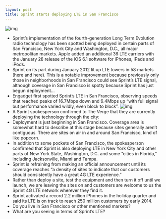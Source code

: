 ```yaml
---
layout: post
title: Sprint starts deploying LTE in San Francisco
---
```

![img](http://media.idownloadblog.com/wp-content/uploads/2012/07/sprint-4G-LTE-unlimited-thumb-550xauto-87975.jpeg)
* Sprint’s implementation of the fourth-generation Long Term Evolution radio technology has been spotted being deployed in certain parts of San Francisco, New York City and Washington, D.C., all major metropolitan markets. Apple added an additional 36 LTE carriers with the January 28 release of the iOS 6.1 software for iPhones, iPads and iPods.
* Sprint on its part during January 2012 lit up LTE towers in 58 markets (here and here). This is a notable improvement because previously only those in neighborhoods in San Francisco could see Sprint’s LTE signal, although coverage in San Francisco is spotty because Sprint has just begun deployment…
* Engadget first spotted Sprint’s LTE in San Francisco, observing speeds that reached peaks of 16.7Mbps down and 9.4Mbps up “with full signal but performance varied wildly, even block to block”.
![img](http://media.idownloadblog.com/wp-content/uploads/2013/02/Sprint-LTE-Speedtest-San-Francisco-Engadget-001.jpeg)
* A Sprint spokesperson confirmed to The Verge that they are currently deploying the technology through the city:
* Deployment is just beginning in San Francisco. Coverage area is somewhat hard to describe at this stage because sites generally aren’t contiguous. There are sites on air in and around San Francisco, kind of like popcorn.
* In addition to some pockets of San Francisco, the spokesperson confirmed that Sprint is also deploying LTE in New York City and other parts of New York State, Washington, D.C. and some “cities in Florida,” including Jacksonville, Miami and Tampa.
* Sprint is refraining from making an official announcement until its coverage reaches “a density of sites to indicate that our customers should consistently have a great 4G LTE experience.”
* Rather than deploy a site, test the equipment and then turn it off until we launch, we are leaving the sites on and customers are welcome to us the Sprint 4G LTE network wherever they find it.
* Sprint activated a record 2.2 million iPhones in the holiday quarter and said its LTE is on track to reach 250 million customers by early 2014.
* Do you live in San Francisco or other mentioned markets?
* What are you seeing in terms of Sprint’s LTE?

